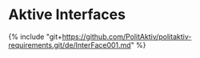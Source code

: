 # Aktive Interfaces 

 {% include "git+https://github.com/PolitAktiv/politaktiv-requirements.git/de/InterFace001.md" %}